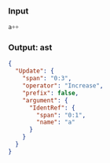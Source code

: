 ### Input
```js parse:expr
a++
```

### Output: ast
```json
{
  "Update": {
    "span": "0:3",
    "operator": "Increase",
    "prefix": false,
    "argument": {
      "IdentRef": {
        "span": "0:1",
        "name": "a"
      }
    }
  }
}
```
